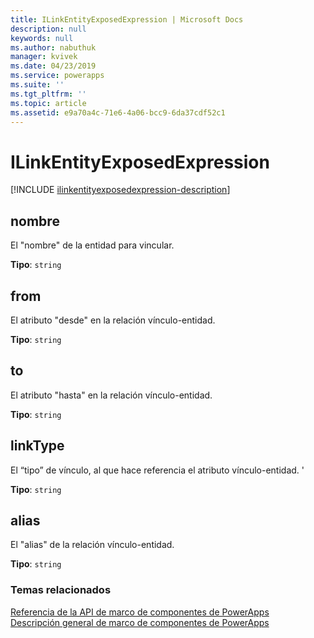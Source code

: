 ```yaml
---
title: ILinkEntityExposedExpression | Microsoft Docs
description: null
keywords: null
ms.author: nabuthuk
manager: kvivek
ms.date: 04/23/2019
ms.service: powerapps
ms.suite: ''
ms.tgt_pltfrm: ''
ms.topic: article
ms.assetid: e9a70a4c-71e6-4a06-bcc9-6da37cdf52c1
---
```


# <a name="ilinkentityexposedexpression"></a>ILinkEntityExposedExpression

[!INCLUDE [ilinkentityexposedexpression-description](includes/ilinkentityexposedexpression-description.md)]

## <a name="name"></a>nombre
El "nombre" de la entidad para vincular.

**Tipo**:  `string`

## <a name="from"></a>from

El atributo "desde" en la relación vínculo-entidad.

**Tipo**:  `string`

## <a name="to"></a>to

El atributo "hasta" en la relación vínculo-entidad.

**Tipo**:  `string`

## <a name="linktype"></a>linkType

El “tipo” de vínculo, al que hace referencia el atributo vínculo-entidad. '

**Tipo**:  `string`

## <a name="alias"></a>alias

El "alias" de la relación vínculo-entidad.

**Tipo**:  `string`

### <a name="related-topics"></a>Temas relacionados

[Referencia de la API de marco de componentes de PowerApps](../reference/index.md)<br/>
[Descripción general de marco de componentes de PowerApps](../overview.md)
